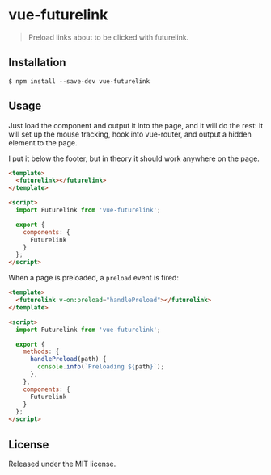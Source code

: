 # vue-futurelink

> Preload links about to be clicked with futurelink.

## Installation

```
$ npm install --save-dev vue-futurelink
```

## Usage

Just load the component and output it into the page, and it will do the rest: it will set up the mouse tracking, hook into vue-router, and output a hidden element to the page.

I put it below the footer, but in theory it should work anywhere on the page.

```html
<template>
  <futurelink></futurelink>
</template>

<script>
  import Futurelink from 'vue-futurelink';

  export {
    components: {
      Futurelink
    }
  };
</script>
```

When a page is preloaded, a `preload` event is fired:

```html
<template>
  <futurelink v-on:preload="handlePreload"></futurelink>
</template>

<script>
  import Futurelink from 'vue-futurelink';

  export {
    methods: {
      handlePreload(path) {
        console.info(`Preloading ${path}`);
      },
    },
    components: {
      Futurelink
    }
  };
</script>
```

## License

Released under the MIT license.